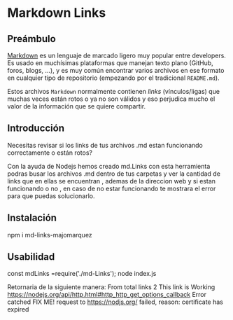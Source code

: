 # Markdown Links

## Preámbulo

[Markdown](https://es.wipedia.org/wiki/Markdown) es un lenguaje de marcado
ligero muy popular entre developers. Es usado en muchísimas plataformas que
manejan texto plano (GitHub, foros, blogs, ...), y es muy común
encontrar varios archivos en ese formato en cualquier tipo de repositorio
(empezando por el tradicional `README.md`).

Estos archivos `Markdown` normalmente contienen _links_ (vínculos/ligas) que
muchas veces están rotos o ya no son válidos y eso perjudica mucho el valor de
la información que se quiere compartir.


## Introducción

Necesitas revisar si los links de tus archivos .md estan funcionando correctamente o están rotos?

Con la ayuda de Nodejs hemos creado md.Links con esta herramienta podras busar los archivos .md dentro de tus carpetas y ver la cantidad de links que en ellas se encuentran , ademas de la direccion web y si estan funcionando o no , en caso de no estar funcionando te mostrara el error para que puedas solucionarlo.



## Instalación
npm i md-links-majomarquez



## Usabilidad
const mdLinks =require('./md-Links');
node index.js <path-to-folder>

Retornaria de la siguiente manera:
From total links 2
This link is Working  https://nodejs.org/api/http.html#http_http_get_options_callback
Error catched FIX ME! request to https://nodjs.org/ failed, reason: certificate has expired


